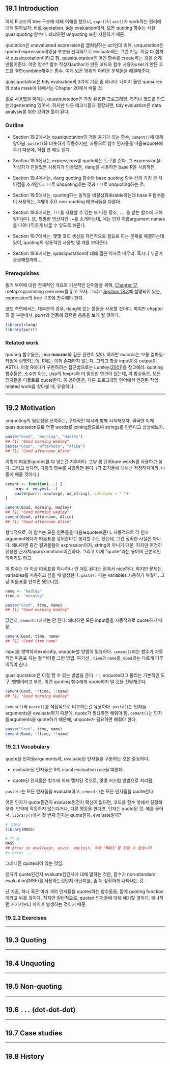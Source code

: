 19.1 Introduction
-----------------

이제 R 코드의 tree 구조에 대해 이해를 했으니, `expr()`나 `ast()`가 work하는 원리에 대해 알아보자: 바로 quotation. tidy evaluation에서, 모든 quoting 함수는 사실 quasiquoting 함수다. 왜냐하면 unquoting 또한 지원하기 때문.

quotation은 unevaluated expression을 캡처링하는 act인데 비해, unquotation은 quoted expression이었을 부분을 선택적으로 evaluate하는 그런 기능. 이걸 다 합쳐서 quasiquotation이라고 함. quasiquotation은 어떤 함수를 create하는 것을 쉽게 만들어준다. 어떤 함수? 함수 작성자author가 만든 코드와 함수 사용자user가 만든 코드를 결합combine해주는 함수. 이게 넓은 범위의 어려운 문제들을 해결해준다.

quasiquotation은 tidy evaluation의 3가지 기둥 중 하나다. 나머지 둘인 quosures와 data mask에 대해서는 Chapter 20에서 배울 것.

홀로 사용했을 때에는, quasiquotation은 가장 유용한 프로그래밍. 특히나 코드를 만드는데generating 있어서. 하지만 다른 테크닉들과 결합되면, tidy evaluation은 data analysis를 위한 강력한 툴이 된다.

### Outline

-   Section 19.2에서는 quasiquotation의 개발 동기가 되는 함수, `cement()`에 대해 알아봄. `paste()`와 비슷하게 작동하지만, 자동으로 함수 인자들을 따옴표quote해주기 때문에, 직접 안 해도 된다.

-   Section 19.3에서는 expressions를 quote하는 도구를 준다. 그 expression을 작성자가 만들었든 사용자가 만들었든, rlang을 사용하든 base R을 사용하든.

-   Section 19.4에서는, rlang quoting 함수와 base quoting 함수 간의 가장 큰 차이점을 소개한다.: `!!`로 unquoting하는 것과 `!!!`로 unquoting하는 것.

-   Section 19.5에서는, quoting하는 동작을 비활성화disable하는데 base R 함수들이 사용하는, 3개의 주요 non-quoting 테크닉들을 다룬다.

-   Section 19.6에서는, `!!!`을 사용할 수 있는 또 다른 장소, `...`을 받는 함수에 대해 알아본다. 또, 특별한 연산자인 `:=`를 소개하는데, 얘는 인자 이름argument names을 다이나믹하게 바꿀 수 있도록 해준다.

-   Section 19.7에서는, 몇몇 코드 생성을 자연적으로 필요로 하는 문제를 해결하는데 있어, quoting의 실용적인 사용법 몇 개를 보여준다.

-   Section 19.8에서는, quasiquotation에 대해 짧은 역사로 마무리. 혹시나 누군가 궁금해할까봐...

### Prerequisites

동기 부여에 대한 전체적인 개요와 기본적인 단어들을 위해, [Chapter 17](https://blog-for-phil.readthedocs.io/en/latest/Advanced%20R/17-Big-Picture/), metaprogramming overview를 읽고 오자. 그리고 [Section 18.3](https://blog-for-phil.readthedocs.io/en/latest/Advanced%20R/18-Expressions/#183-expressions)에 설명되어 있는, expression의 tree 구조에 친숙해야 한다.

코드 측면에서는, 대부분의 경우, rlang에 있는 툴들을 사용할 것이다. 하지만 chapter의 끝 부분에서, purrr과 연동해 강력한 응용을 보게 될 것이다.

``` r
library(rlang)
library(purrr)
```

### Related work

quoting 함수들은, Lisp **macros**와 깊은 관련이 있다. 하지만 macros는 보통 컴파일-타임에 실행되는데, R에는 이게 존재하지 않는다. 그리고 항상 input이랑 output이 AST다. 이걸 R에다가 구현하려는 접근법으로는 Lumley([2001](https://www.r-project.org/doc/Rnews/Rnews_2001-3.pdf))를 참고해라. quoting 함수들은, 소수만 아는, Lisp의 fexprs와 더 밀접한 연관이 있는데, 이 함수들은, 모든 인자들을 디폴트로 quote한다. 이 용어들은, 다른 프로그래밍 언어에서 연관된 작업related work을 찾아볼 때, 유용하다.

------------------------------------------------------------------------

19.2 Motivation
---------------

unquoting의 필요성을 보여주는, 구체적인 예시와 함께 시작해보자. 결국엔 이게 quasiquotation으로 연결 words를 joining함으로써 strings를 만든다고 상상해보자.

``` r
paste("Good", "morning", "Hadley")
## [1] "Good morning Hadley"
paste("Good", "afternoon", "Alice")
## [1] "Good afternoon Alice"
```

이렇게 따옴표quotes를 다 넣는건 지루하다. 그냥 생 단어bare words를 사용하고 싶다. 그러고 싶다면, 다음의 함수를 사용하면 된다. (각 조각들에 대해선 걱정하지마라. 나중에 배울 것이다.)

``` r
cement <- function(...) {
    args <- ensyms(...)
    paste(purrr::map(args, as_string), collapse = " ")
}
```

``` r
cement(Good, morning, Hadley)
## [1] "Good morning Hadley"
cement(Good, afternoon, Alice)
## [1] "Good afternoon Alice"
```

형식적으로, 이 함수는 모든 인풋들을 따옴표quote해준다. 자동적으로 각 인자argument에다가 따옴표를 넣어준다고 생각할 수도 있는데, 그건 정확한 사실은 아니다. 왜냐하면 중간 결과물들이 expression이지, string이 아니기 때문. 하지만 여전히 유용한 근사치approximations이긴하다. 그리고 이게 "quote"라는 용어의 근본적인 의미기도 하고.

이 함수는 더 이상 따옴표를 하나하나 안 쳐도 된다는 점에서 nice하다. 하지만 문제는, variables를 사용하고 싶을 때 발생한다. `paste()` 때는 variables 사용하기 쉬웠다. 그냥 따옴표를 안치면 됐으니깐.

``` r
name <- "Hadley"
time <- "morning"

paste("Good", time, name)
## [1] "Good morning Hadley"
```

당연히, `cement()`에서는 안 된다. 왜냐하면 모든 input들을 자동적으로 quote하기 때문.

``` r
cement(Good, time, name)
## [1] "Good time name"
```

input을 명백하게explicitly, unquote할 방법이 필요하다. `cement()`라는 함수가 자동적인 따옴표 치는 걸 막아줄 그런 방법. 여기선 , `time`과 `name`을, `Good`과는 다르게 다루어줘야 한다.

quasiquotation은 이걸 할 수 있는 방법을 준다. `!!`, unquote라고 불리는 기본적인 도구. 뱅뱅이라고 부름. 이건 quoting 함수에게 quote하지 말 것을 전달해준다.

``` r
cement(Good, !!time, !!name)
## [1] "Good morning Hadley"
```

`cement()`와 `paste()`를 직접적으로 비교하는건 유용하다. `paste()`는 인자들arguments을 evaluate하기 때문에, quote가 필요하면 해줘야 함. `cement()`는 인자들arguments을 quote하기 때문에, unquote가 필요하면 해줘야 한다.

``` r
paste("Good", time, name)
cement(Good, !!time, !!name)
```

### 19.2.1 Vocabulary

quote된 인자들arguments과, evaluate된 인자들을 구분하는 것은 중요하다.

-   evaluate된 인자들은 R의 usual evaluation rule을 따른다.

-   quote된 인자들은 함수에 의해 캡처된 것으로, 몇몇 커스텀 방법으로 처리됨.

`paste()`는 모든 인자들을 evaluate하고, `cement()`는 모든 인자들을 quote한다.

어떤 인자가 quote된건지 evaluate된건지 확신이 없다면, 코드를 함수 밖에서 실행해보라. 만약에 작동하지 않는다거나, 다른 행동을 한다면, 인자는 quote된 것. 예를 들어서, `library()`에서 첫 번째 인자는 quote일까, evaluate일까?

``` r
# 작동됨
library(MASS)

# 안 됨
MASS
## Error in eval(expr, envir, enclos): 객체 'MASS'를 찾을 수 없습니다
#> Error ...
```

그러니깐 quote되어 있는 것임.

인자가 quote된건지 evaluate된건지에 대해 말하는 것은, 함수가 non-standard evaluation(NSE)를 사용하는것인지 아닌지를, 좀 더 정확하게 나타내는 것.

난 가끔, 하나 혹은 여러 개의 인자들을 quotes하는 함수들을, 짧게 quoting function이라고 부를 것이다. 하지만 일반적으로, quoted 인자들에 대해 얘기할 것이다. 왜냐하면 거기서부터 차이가 발생하는 것이기 때문.

### 19.2.2 Exercises

------------------------------------------------------------------------

19.3 Quoting
------------

------------------------------------------------------------------------

19.4 Unquoting
--------------

------------------------------------------------------------------------

19.5 Non-quoting
----------------

------------------------------------------------------------------------

19.6 `...` (dot-dot-dot)
------------------------

------------------------------------------------------------------------

19.7 Case studies
-----------------

------------------------------------------------------------------------

19.8 History
------------
